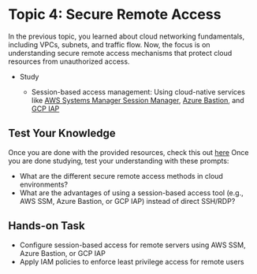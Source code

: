 # Topic 4: Secure Remote Access

In the previous topic, you learned about cloud networking fundamentals, including VPCs, subnets, and traffic flow. Now, the focus is on understanding secure remote access mechanisms that protect cloud resources from unauthorized access.

- Study

  - Session-based access management: Using cloud-native services like [AWS Systems Manager Session Manager](https://docs.aws.amazon.com/systems-manager/latest/userguide/session-manager.html), [Azure Bastion](https://learn.microsoft.com/en-us/azure/bastion/), and [GCP IAP](https://www.youtube.com/watch?v=Vfxf2LdsXfs)

## Test Your Knowledge

Once you are done with the provided resources, check this out [here](https://awstip.com/aws-dont-ssh-into-your-public-bastion-use-ssm-session-manager-instead-a5b527f8db41)
Once you are done studying, test your understanding with these prompts:

- What are the different secure remote access methods in cloud environments?
- What are the advantages of using a session-based access tool (e.g., AWS SSM, Azure Bastion, or GCP IAP) instead of direct SSH/RDP?

## Hands-on Task

- Configure session-based access for remote servers using AWS SSM, Azure Bastion, or GCP IAP
- Apply IAM policies to enforce least privilege access for remote users
